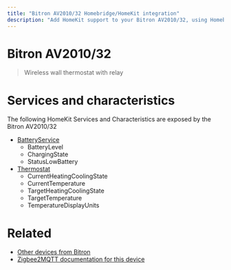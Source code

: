 ```yaml
---
title: "Bitron AV2010/32 Homebridge/HomeKit integration"
description: "Add HomeKit support to your Bitron AV2010/32, using Homebridge, Zigbee2MQTT and homebridge-z2m."
---
```

<!---
This file has been GENERATED using src/docgen/docgen.ts
DO NOT EDIT THIS FILE MANUALLY!
-->
# Bitron AV2010/32
> Wireless wall thermostat with relay


# Services and characteristics
The following HomeKit Services and Characteristics are exposed by
the Bitron AV2010/32

* [BatteryService](../../battery.md)
  * BatteryLevel
  * ChargingState
  * StatusLowBattery
* [Thermostat](../../climate.md)
  * CurrentHeatingCoolingState
  * CurrentTemperature
  * TargetHeatingCoolingState
  * TargetTemperature
  * TemperatureDisplayUnits


# Related
* [Other devices from Bitron](../index.md#bitron)
* [Zigbee2MQTT documentation for this device](https://www.zigbee2mqtt.io/devices/AV2010_32.html)